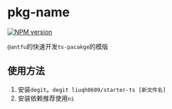 # pkg-name

[![NPM version](https://img.shields.io/npm/v/pkg-name?color=a1b858&label=)](https://www.npmjs.com/package/pkg-name)

`@antfu`的快速开发`ts-pacakge`的模版

## 使用方法

1. 安装`degit`。`degit liuqh0609/starter-ts [新文件名]`
2. 安装依赖推荐使用`ni`
